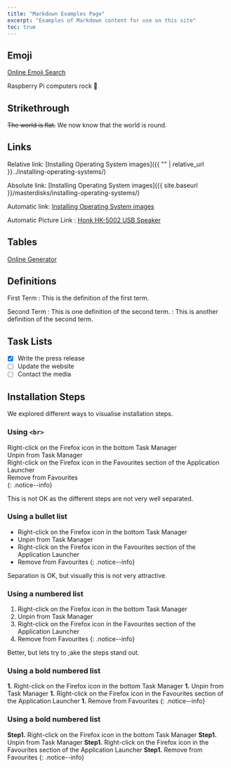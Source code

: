 ```yaml
---
title: "Markdown Examples Page"
excerpt: "Examples of Markdown content for use on this site"
toc: true 
---
```


## Emoji

[Online Emoji Search](https://emojipedia.org/)

Raspberry Pi computers rock :rocket: 

## Strikethrough

~~The world is flat.~~ We now know that the world is round.

## Links

Relative link: [Installing Operating System images]({{ "" | relative_url }}../installing-operating-systems/)

Absolute link: [Installing Operating System images]({{ site.baseurl }}/masterdisks/installing-operating-systems/)

Automatic link: [Installing Operating System images](/masterdisks/installing-operating-systems/)

Automatic Picture Link : [Honk HK-5002 USB Speaker](/assets/pictures/honk-hk-5002-usb-speaker.jpg)


## Tables

[Online Generator](https://www.tablesgenerator.com/markdown_tables)

## Definitions

First Term
: This is the definition of the first term.

Second Term
: This is one definition of the second term.
: This is another definition of the second term.

## Task Lists

- [x] Write the press release
- [ ] Update the website
- [ ] Contact the media

## Installation Steps

We explored different ways to visualise installation steps.

### Using `<br>` 

Right-click on the Firefox icon in the bottom Task Manager<br>
Unpin from Task Manager<br>
Right-click on the Firefox icon in the Favourites section of the Application Launcher<br>
Remove from Favourites<br>
{: .notice--info}

This is not OK as the different steps are not very well separated.

### Using a bullet list

- Right-click on the Firefox icon in the bottom Task Manager
- Unpin from Task Manager
- Right-click on the Firefox icon in the Favourites section of the Application Launcher
- Remove from Favourites
{: .notice--info}

Separation is OK, but visually this is not very attractive.

### Using a numbered list

1. Right-click on the Firefox icon in the bottom Task Manager
1. Unpin from Task Manager
1. Right-click on the Firefox icon in the Favourites section of the Application Launcher
1. Remove from Favourites
{: .notice--info}

Better, but lets try to ;ake the steps stand out.

### Using a bold numbered list

**1.** Right-click on the Firefox icon in the bottom Task Manager
**1.** Unpin from Task Manager
**1.** Right-click on the Firefox icon in the Favourites section of the Application Launcher
**1.** Remove from Favourites
{: .notice--info}

### Using a bold numbered list

**Step1.** Right-click on the Firefox icon in the bottom Task Manager
**Step1.** Unpin from Task Manager
**Step1.** Right-click on the Firefox icon in the Favourites section of the Application Launcher
**Step1.** Remove from Favourites
{: .notice--info}

